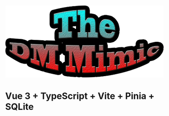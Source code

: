 
![screenshot](https://github.com/TheNasheim/The-DM-Mimic/blob/main/src/assets/The_DM_Mimic.png)

# Vue 3 + TypeScript + Vite + Pinia + SQLite
